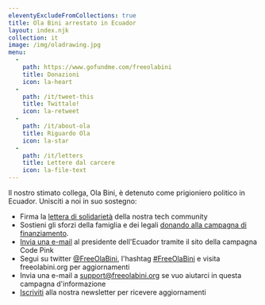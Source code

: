 ```yaml
---
eleventyExcludeFromCollections: true
title: Ola Bini arrestato in Ecuador
layout: index.njk
collection: it
image: /img/oladrawing.jpg
menu:
  -
    path: https://www.gofundme.com/freeolabini
    title: Donazioni
    icon: la-heart
  -
    path: /it/tweet-this
    title: Twittalo!
    icon: la-retweet
  -
    path: /it/about-ola
    title: Riguardo Ola
    icon: la-star
  -
    path: /it/letters
    title: Lettere dal carcere
    icon: la-file-text
---
```

Il nostro stimato collega, Ola Bini, è detenuto come prigioniero politico in Ecuador. Unisciti a noi in suo sostegno:

- Firma la [lettera di solidarietà] della nostra tech community
- Sostieni gli sforzi della famiglia e dei legali [donando alla campagna di finanziamento][donare].
- [Invia una e-mail] al presidente dell'Ecuador tramite il sito della campagna Code Pink
- Segui su twitter [@FreeOlaBini], l'hashtag [#FreeOlaBini] e visita freeolabini.org per aggiornamenti
- Invia una e-mail a [support@freeolabini.org] se vuo aiutarci in questa campagna d'informazione
- [Iscriviti] alla nostra newsletter per ricevere aggiornamenti

[lettera di solidarietà]: /it/statement/
[donare]: https://www.gofundme.com/freeolabini
[Invia una e-mail]: https://www.codepink.org/free-ola-bini
[@FreeOlaBini]: http://twitter.com/FreeOlaBini
[#FreeOlaBini]: https://twitter.com/intent/tweet?url=https://freeolabini.org&text=Digital+rights+defender+Ola+Bini+has+been+imprisoned+in+Ecuador.+Please+follow+@FreeOlaBini&hashtags=FreeOlaBini
[support@freeolabini.org]: mailto:support@freeolabini.org
[Iscriviti]: /it/subscribe/
